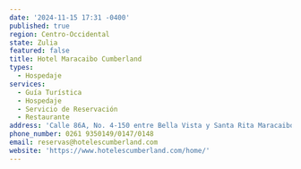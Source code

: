 ```yaml
---
date: '2024-11-15 17:31 -0400'
published: true
region: Centro-Occidental
state: Zulia
featured: false
title: Hotel Maracaibo Cumberland
types:
  - Hospedaje
services:
  - Guía Turística
  - Hospedaje
  - Servicio de Reservación
  - Restaurante
address: 'Calle 86A, No. 4-150 entre Bella Vista y Santa Rita Maracaibo Zulia Venezuela.'
phone_number: 0261 9350149/0147/0148
email: reservas@hotelescumberland.com
website: 'https://www.hotelescumberland.com/home/'
---
```


